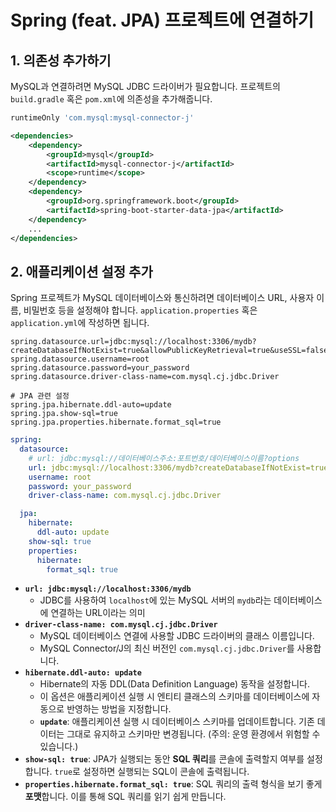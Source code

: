 # Spring (feat. JPA) 프로젝트에 연결하기
## 1. 의존성 추가하기
MySQL과 연결하려면 MySQL JDBC 드라이버가 필요합니다.
프로젝트의 `build.gradle` 혹은 `pom.xml`에 의존성을 추가해줍니다.
```groovy
runtimeOnly 'com.mysql:mysql-connector-j'
```

```xml
<dependencies>
    <dependency>
        <groupId>mysql</groupId>
        <artifactId>mysql-connector-j</artifactId>
        <scope>runtime</scope>
    </dependency>
    <dependency>
        <groupId>org.springframework.boot</groupId>
        <artifactId>spring-boot-starter-data-jpa</artifactId>
    </dependency>
    ...
</dependencies>
```

## 2. 애플리케이션 설정 추가
Spring 프로젝트가 MySQL 데이터베이스와 통신하려면 데이터베이스 URL, 사용자 이름, 비밀번호 등을 설정해야 합니다.
`application.properties` 혹은 `application.yml`에 작성하면 됩니다.

```
spring.datasource.url=jdbc:mysql://localhost:3306/mydb?createDatabaseIfNotExist=true&allowPublicKeyRetrieval=true&useSSL=false&serverTimezone=Asia/Seoul&characterEncoding=utf8
spring.datasource.username=root
spring.datasource.password=your_password
spring.datasource.driver-class-name=com.mysql.cj.jdbc.Driver

# JPA 관련 설정
spring.jpa.hibernate.ddl-auto=update
spring.jpa.show-sql=true
spring.jpa.properties.hibernate.format_sql=true
```

```yml
spring:
  datasource:
	# url: jdbc:mysql://데이터베이스주소:포트번호/데이터베이스이름?options
    url: jdbc:mysql://localhost:3306/mydb?createDatabaseIfNotExist=true&allowPublicKeyRetrieval=true&useSSL=false&serverTimezone=Asia/Seoul&characterEncoding=utf8
    username: root
    password: your_password
    driver-class-name: com.mysql.cj.jdbc.Driver

  jpa:
    hibernate:
      ddl-auto: update
    show-sql: true
    properties:
      hibernate:
        format_sql: true
```
- **`url: jdbc:mysql://localhost:3306/mydb`**
	- JDBC를 사용하여 `localhost`에 있는 MySQL 서버의 `mydb`라는 데이터베이스에 연결하는 URL이라는 의미
- **`driver-class-name: com.mysql.cj.jdbc.Driver`**
	- MySQL 데이터베이스 연결에 사용할 JDBC 드라이버의 클래스 이름입니다.
	- MySQL Connector/J의 최신 버전인 `com.mysql.cj.jdbc.Driver`를 사용합니다.
- **`hibernate.ddl-auto: update`**
	- Hibernate의 자동 DDL(Data Definition Language) 동작을 설정합니다.
	- 이 옵션은 애플리케이션 실행 시 엔티티 클래스의 스키마를 데이터베이스에 자동으로 반영하는 방법을 지정합니다.
	- **`update`**: 애플리케이션 실행 시 데이터베이스 스키마를 업데이트합니다. 기존 데이터는 그대로 유지하고 스키마만 변경됩니다. (주의: 운영 환경에서 위험할 수 있습니다.)
- **`show-sql: true`**: JPA가 실행되는 동안 **SQL 쿼리**를 콘솔에 출력할지 여부를 설정합니다. `true`로 설정하면 실행되는 SQL이 콘솔에 출력됩니다.
- **`properties.hibernate.format_sql: true`**: SQL 쿼리의 출력 형식을 보기 좋게 **포맷**합니다. 이를 통해 SQL 쿼리를 읽기 쉽게 만듭니다.

